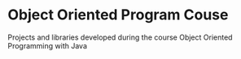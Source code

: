 # Object Oriented Program Couse
Projects and libraries developed during the course Object Oriented Programming with Java

